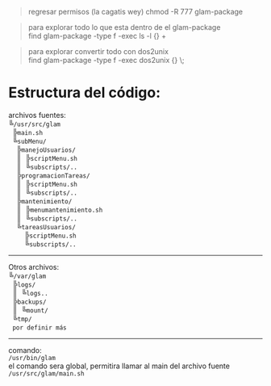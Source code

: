 > regresar permisos (la cagatis wey)
> chmod -R 777 glam-package

> para explorar todo lo que esta dentro de el glam-package  
> find glam-package -type f -exec ls -l {} +  
  
> para explorar convertir todo con dos2unix  
> find glam-package -type f -exec dos2unix {} \\;
# Estructura del código:
archivos fuentes:  
╚`/usr/src/glam`  
  ╠`main.sh`  
  ╚`subMenu/`  
    ╠`manejoUsuarios/`  
    ║  ╠`scriptMenu.sh`  
    ║  ╚`subscripts/..`  
    ╠`programacionTareas/`  
    ║  ╠`scriptMenu.sh`  
    ║  ╚`subscripts/..`  
    ╠`mantenimiento/`  
    ║  ╠`menumantenimiento.sh`  
    ║  ╚`subscripts/..`  
    ╚`tareasUsuarios/`  
        ╠`scriptMenu.sh`  
        ╚`subscripts/..`  
 
---
Otros archivos:  
╚`/var/glam`  
  ╠`logs/`   
  ║  ╚`logs..`  
  ╠`backups/`    
  ║  ╚`mount/`   
  ╚`tmp/`  
  `por definir más`

---
comando:  
`/usr/bin/glam`  
el comando sera global, permitira llamar al main del archivo fuente  
`/usr/src/glam/main.sh`
